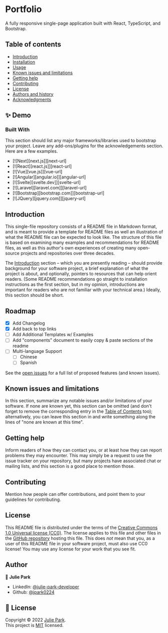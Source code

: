 # Portfolio

A fully responsive single-page application built with React, TypeScript, and Bootstrap.

## Table of contents

- [Introduction](#introduction)
- [Installation](#installation)
- [Usage](#usage)
- [Known issues and limitations](#known-issues-and-limitations)
- [Getting help](#getting-help)
- [Contributing](#contributing)
- [License](#license)
- [Authors and history](#authors-and-history)
- [Acknowledgments](#acknowledgments)

## ✨ Demo

### Built With

This section should list any major frameworks/libraries used to bootstrap your project. Leave any add-ons/plugins for the acknowledgements section. Here are a few examples.

- [![Next][next.js]][next-url]
- [![React][react.js]][react-url]
- [![Vue][vue.js]][vue-url]
- [![Angular][angular.io]][angular-url]
- [![Svelte][svelte.dev]][svelte-url]
- [![Laravel][laravel.com]][laravel-url]
- [![Bootstrap][bootstrap.com]][bootstrap-url]
- [![JQuery][jquery.com]][jquery-url]

## Introduction

This single-file repository consists of a README file in Markdown format, and is meant to provide a template for README files as well an illustration of what the README file can be expected to look like. The structure of this file is based on examining many examples and recommendations for README files, as well as this author's own experiences of creating many open-source projects and repositories over three decades.

The [Introduction](#introduction) section &ndash; which you are presently reading &ndash; should provide background for your software project, a brief explanation of what the project is about, and optionally, pointers to resources that can help orient readers. (Some README recommendations go straight to installation instructions as the first section, but in my opinion, introductions are important for readers who are not familiar with your technical area.) Ideally, this section should be short.

## Roadmap

- [x] Add Changelog
- [x] Add back to top links
- [ ] Add Additional Templates w/ Examples
- [ ] Add "components" document to easily copy & paste sections of the readme
- [ ] Multi-language Support
  - [ ] Chinese
  - [ ] Spanish

See the [open issues](https://github.com/othneildrew/Best-README-Template/issues) for a full list of proposed features (and known issues).

## Known issues and limitations

In this section, summarize any notable issues and/or limitations of your software. If none are known yet, this section can be omitted (and don't forget to remove the corresponding entry in the [Table of Contents](#table-of-contents) too); alternatively, you can leave this section in and write something along the lines of "none are known at this time".

## Getting help

Inform readers of how they can contact you, or at least how they can report problems they may encounter. This may simply be a request to use the issue tracker on your repository, but many projects have associated chat or mailing lists, and this section is a good place to mention those.

## Contributing

Mention how people can offer contributions, and point them to your guidelines for contributing.

## License

This README file is distributed under the terms of the [Creative Commons 1.0 Universal license (CC0)](https://creativecommons.org/publicdomain/zero/1.0/). The license applies to this file and other files in the [GitHub repository](http://github.com/mhucka/readmine) hosting this file. This does _not_ mean that you, as a user of this README file in your software project, must also use CC0 license! You may use any license for your work that you see fit.

## Author

👤 **Julie Park**

- LinkedIn: [@julie-park-developer](https://www.linkedin.com/in/julie-park-developer/)
- Github: [@jpark0224](https://github.com/jpark0224)

## 📝 License

Copyright © 2022 [Julie Park](https://github.com/jpark0224).<br />
This project is [MIT](https://github.com/jpark0224/portfolio/blob/main/LICENSE) licensed.
